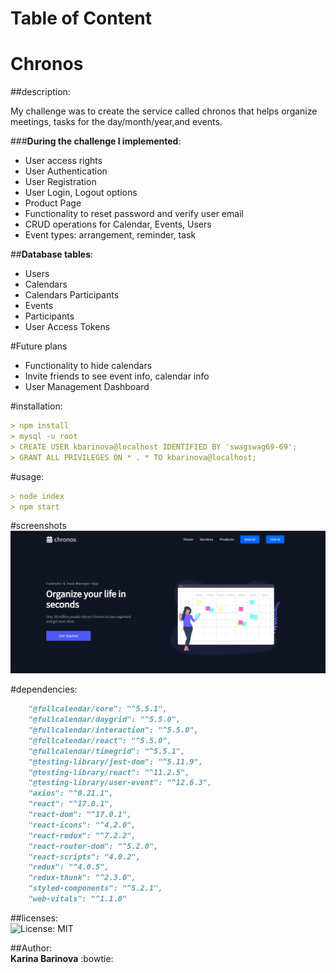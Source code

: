 # Table of Content
# Chronos

##description:

My challenge was to create the service called chronos that helps organize meetings, tasks for the day/month/year,and events.

###**During the challenge I implemented**:<br/>

- User access rights
- User Authentication
- User Registration
- User Login, Logout options
- Product Page
- Functionality to reset password and verify user email
- CRUD operations for Calendar, Events, Users
- Event types: arrangement, reminder, task


##**Database tables**:<br/>

- Users<br/>
- Calendars<br/>
- Calendars Participants<br/>
- Events<br/>
- Participants<br/>
- User Access Tokens<br/>

#Future plans
- Functionality to hide calendars
- Invite friends to see event info, calendar info
- User Management Dashboard

#installation:
```md
> npm install
> mysql -u root
> CREATE USER kbarinova@localhost IDENTIFIED BY 'swagswag69-69';
> GRANT ALL PRIVILEGES ON * . * TO kbarinova@localhost;

```
#usage:
```md
> node index
> npm start
```

#screenshots
![Alt text](/src/images/img1.png?raw=true "Optional Title")


#dependencies:<br/>
```md
    "@fullcalendar/core": "^5.5.1",
    "@fullcalendar/daygrid": "^5.5.0",
    "@fullcalendar/interaction": "^5.5.0",
    "@fullcalendar/react": "^5.5.0",
    "@fullcalendar/timegrid": "^5.5.1",
    "@testing-library/jest-dom": "^5.11.9",
    "@testing-library/react": "^11.2.5",
    "@testing-library/user-event": "^12.6.3",
    "axios": "^0.21.1",
    "react": "^17.0.1",
    "react-dom": "^17.0.1",
    "react-icons": "^4.2.0",
    "react-redux": "^7.2.2",
    "react-router-dom": "^5.2.0",
    "react-scripts": "4.0.2",
    "redux": "^4.0.5",
    "redux-thunk": "^2.3.0",
    "styled-components": "^5.2.1",
    "web-vitals": "^1.1.0"
```
##licenses:<br/>
![License: MIT](https://img.shields.io/badge/License-MIT-green.svg)

##Author:<br/>
**Karina Barinova** :bowtie: 

